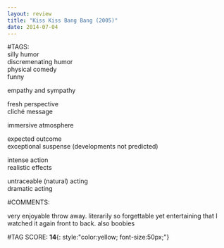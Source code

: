 ```yaml
---  
layout: review  
title: "Kiss Kiss Bang Bang (2005)"  
date: 2014-07-04  
---  
```

  
#TAGS:  
silly humor  
discremenating humor  
physical comedy  
funny  
  
empathy and sympathy  
  
fresh perspective  
cliché message  
  
immersive atmosphere  
  
expected outcome  
exceptional suspense (developments not predicted)  
  
intense action  
realistic effects  
  
untraceable (natural) acting  
dramatic acting  
  
#COMMENTS:  
  
very enjoyable throw away. literarily so forgettable yet entertaining that I watched it again front to back. also boobies  
  
  
  
  
  
#TAG SCORE: **14**{: style:"color:yellow; font-size:50px;"}  
